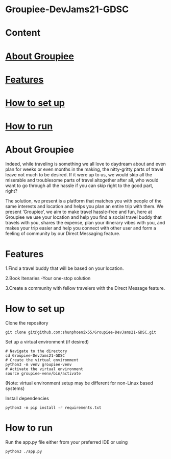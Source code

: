 # Groupiee-DevJams21-GDSC
# Content
 # [About Groupiee](https://github.com/shunphoenix55/Groupiee-DevJams21-GDSC/blob/main/README.md#about-groupiee)
# [Features](https://github.com/shunphoenix55/Groupiee-DevJams21-GDSC/blob/main/README.md#features)
# [How to set up](https://github.com/shunphoenix55/Groupiee-DevJams21-GDSC/blob/main/README.md#how-to-set-up)
# [How to run](https://github.com/shunphoenix55/Groupiee-DevJams21-GDSC/blob/main/README.md#how-to-run)
# About Groupiee


Indeed, while traveling is something we all love to daydream about and even plan for weeks or even months in the making, the nitty-gritty parts of travel leave not much to be desired. If it were up to us, we would skip all the miserable and troublesome parts of travel altogether after all, who would want to go through all the hassle if you can skip right to the good part, right?

The solution, we present is a platform that matches you with people of the same interests and location and helps you plan an entire trip with them. We present ‘Groupiee’, we aim to make travel hassle-free and fun, here at Groupiee we use your location and help you find a social travel buddy that travels with you, shares the expense, plan your itinerary vibes with you, and makes your trip easier and help you connect with other user and form a feeling of community by our Direct Messaging feature.

# Features 
1.Find a travel buddy that will be based on your location.


2.Book Itenaries -Your one-stop solution


3.Create a community with fellow travelers with the Direct Message feature.

# How to set up
Clone the repository
```
git clone git@github.com:shunphoenix55/Groupiee-DevJams21-GDSC.git
```

Set up a virtual environment (if desired)
```
# Navigate to the directory
cd Groupiee-DevJams21-GDSC
# Create the virtual environment
python3 -m venv groupiee-venv
# Activate the virtual environment
source groupiee-venv/bin/activate
```
(Note: virtual environment setup may be different for non-Linux based systems)

Install dependencies
```
python3 -m pip install -r requirements.txt
```
# How to run
Run the app.py file either from your preferred IDE or using
```
python3 ./app.py
```
